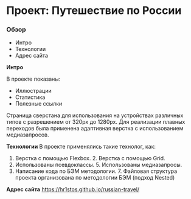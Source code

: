 # Проект: Путешествие по России

### Обзор
* Интро
* Технологии
* Адрес сайта

**Интро**

В проекте показаны:
* Иллюстрации
* Статистика
* Полезные ссылки

Страница сверстана для использования на устройствах различных типов с разрешением от 320px до 1280px. Для реализации плавных переходов была применена адаптивная верстка с использованием медиазапросов.

**Технологии**
   В проекте применялись такие технолог, как:
   1. Верстка с помощью Flexbox.
	 2. Верстка с помощью Grid.
   4. Использованы псевдоклассы.
	 5. Использованы медиазапросы.
   6. Написание кода по БЭМ методологии.
	 7. Файловая структура проекта организована по методологии БЭМ (подход Nested)

**Адрес сайта**
	https://hr1stos.github.io/russian-travel/
